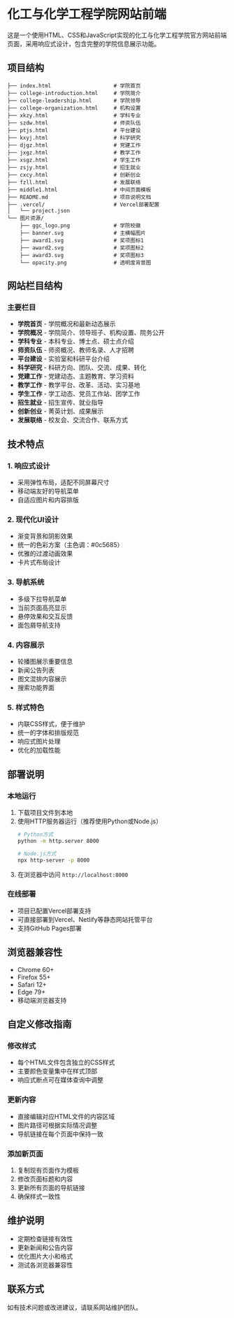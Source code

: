 # 化工与化学工程学院网站前端

这是一个使用HTML、CSS和JavaScript实现的化工与化学工程学院官方网站前端页面，采用响应式设计，包含完整的学院信息展示功能。

## 项目结构

```
├── index.html                    # 学院首页
├── college-introduction.html     # 学院简介
├── college-leadership.html       # 学院领导
├── college-organization.html     # 机构设置
├── xkzy.html                     # 学科专业
├── szdw.html                     # 师资队伍
├── ptjs.html                     # 平台建设
├── kxyj.html                     # 科学研究
├── djgz.html                     # 党建工作
├── jxgz.html                     # 教学工作
├── xsgz.html                     # 学生工作
├── zsjy.html                     # 招生就业
├── cxcy.html                     # 创新创业
├── fzll.html                     # 发展联络
├── middle1.html                  # 中间页面模板
├── README.md                     # 项目说明文档
├── .vercel/                      # Vercel部署配置
│   └── project.json
└── 图片资源/
    ├── ggc_logo.png              # 学院校徽
    ├── banner.svg                # 主横幅图片
    ├── award1.svg                # 奖项图标1
    ├── award2.svg                # 奖项图标2
    ├── award3.svg                # 奖项图标3
    └── opacity.png               # 透明度背景图
```

## 网站栏目结构

### 主要栏目
- **学院首页** - 学院概况和最新动态展示
- **学院概况** - 学院简介、领导班子、机构设置、院务公开
- **学科专业** - 本科专业、博士点、硕士点介绍
- **师资队伍** - 师资概况、教师名录、人才招聘
- **平台建设** - 实验室和科研平台介绍
- **科学研究** - 科研方向、团队、交流、成果、转化
- **党建工作** - 党建动态、主题教育、学习资料
- **教学工作** - 教学平台、改革、活动、实习基地
- **学生工作** - 学工动态、党员工作站、团学工作
- **招生就业** - 招生宣传、就业指导
- **创新创业** - 菁英计划、成果展示
- **发展联络** - 校友会、交流合作、联系方式

## 技术特点

### 1. 响应式设计
- 采用弹性布局，适配不同屏幕尺寸
- 移动端友好的导航菜单
- 自适应图片和内容排版

### 2. 现代化UI设计
- 渐变背景和阴影效果
- 统一的色彩方案（主色调：#0c5685）
- 优雅的过渡动画效果
- 卡片式布局设计

### 3. 导航系统
- 多级下拉导航菜单
- 当前页面高亮显示
- 悬停效果和交互反馈
- 面包屑导航支持

### 4. 内容展示
- 轮播图展示重要信息
- 新闻公告列表
- 图文混排内容展示
- 搜索功能界面

### 5. 样式特色
- 内联CSS样式，便于维护
- 统一的字体和排版规范
- 响应式图片处理
- 优化的加载性能

## 部署说明

### 本地运行
1. 下载项目文件到本地
2. 使用HTTP服务器运行（推荐使用Python或Node.js）
   ```bash
   # Python方式
   python -m http.server 8000
   
   # Node.js方式
   npx http-server -p 8000
   ```
3. 在浏览器中访问 `http://localhost:8000`

### 在线部署
- 项目已配置Vercel部署支持
- 可直接部署到Vercel、Netlify等静态网站托管平台
- 支持GitHub Pages部署

## 浏览器兼容性

- Chrome 60+
- Firefox 55+
- Safari 12+
- Edge 79+
- 移动端浏览器支持

## 自定义修改指南

### 修改样式
- 每个HTML文件包含独立的CSS样式
- 主要颜色变量集中在样式顶部
- 响应式断点可在媒体查询中调整

### 更新内容
- 直接编辑对应HTML文件的内容区域
- 图片路径可根据实际情况调整
- 导航链接在每个页面中保持一致

### 添加新页面
1. 复制现有页面作为模板
2. 修改页面标题和内容
3. 更新所有页面的导航链接
4. 确保样式一致性

## 维护说明

- 定期检查链接有效性
- 更新新闻和公告内容
- 优化图片大小和格式
- 测试各浏览器兼容性

## 联系方式

如有技术问题或改进建议，请联系网站维护团队。
